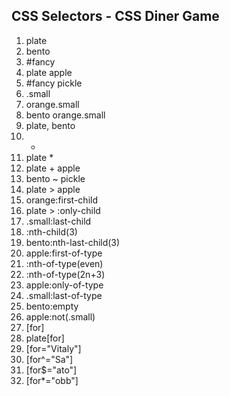 ## CSS Selectors - CSS Diner Game

1. plate
2. bento
3. #fancy
4. plate apple
5. #fancy pickle
6. .small
7. orange.small
8. bento orange.small
9. plate, bento
10. -
11. plate \*
12. plate + apple
13. bento ~ pickle
14. plate > apple
15. orange:first-child
16. plate > :only-child
17. .small:last-child
18. :nth-child(3)
19. bento:nth-last-child(3)
20. apple:first-of-type
21. :nth-of-type(even)
22. :nth-of-type(2n+3)
23. apple:only-of-type
24. .small:last-of-type
25. bento:empty
26. apple:not(.small)
27. [for]
28. plate[for]
29. [for="Vitaly"]
30. [for^="Sa"]
31. [for$="ato"]
32. [for*="obb"]

